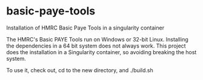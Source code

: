 # basic-paye-tools
Installation of HMRC Basic Paye Tools in a singularity container

The HMRC's Basic PAYE Tools run on Windows or 32-bit Linux. 
Installing the dependencies in a 64 bit system does not always work. 
This project does the installation in a Singularity container, 
so avoiding breaking the host system.

To use it, check out, cd to the new directory, and
   ./build.sh
